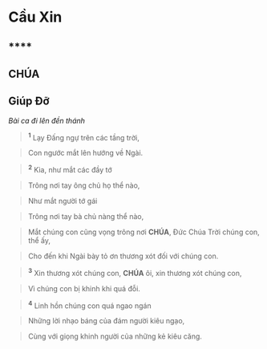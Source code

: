# Cầu Xin

## ****

## CHÚA

## Giúp Đỡ
*Bài ca đi lên đền thánh*

> <sup><b>1</b></sup> Lạy Đấng ngự trên các tầng trời,
>


> Con ngước mắt lên hướng về Ngài.
>


> <sup><b>2</b></sup> Kìa, như mắt các đầy tớ
>


> Trông nơi tay ông chủ họ thể nào,
>


> Như mắt người tớ gái
>


> Trông nơi tay bà chủ nàng thể nào,
>


> Mắt chúng con cũng vọng trông nơi **CHÚA**, Đức Chúa Trời chúng con, thể ấy,
>


> Cho đến khi Ngài bày tỏ ơn thương xót đối với chúng con.
>


> <sup><b>3</b></sup> Xin thương xót chúng con, **CHÚA** ôi, xin thương xót chúng con,
>


> Vì chúng con bị khinh khi quá đỗi.
>


> <sup><b>4</b></sup> Linh hồn chúng con quá ngao ngán
>


> Những lời nhạo báng của đám người kiêu ngạo,
>


> Cùng với giọng khinh người của những kẻ kiêu căng.
>